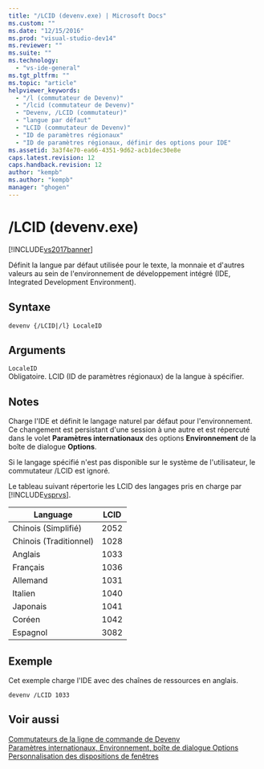 ```yaml
---
title: "/LCID (devenv.exe) | Microsoft Docs"
ms.custom: ""
ms.date: "12/15/2016"
ms.prod: "visual-studio-dev14"
ms.reviewer: ""
ms.suite: ""
ms.technology: 
  - "vs-ide-general"
ms.tgt_pltfrm: ""
ms.topic: "article"
helpviewer_keywords: 
  - "/l (commutateur de Devenv)"
  - "/lcid (commutateur de Devenv)"
  - "Devenv, /LCID (commutateur)"
  - "langue par défaut"
  - "LCID (commutateur de Devenv)"
  - "ID de paramètres régionaux"
  - "ID de paramètres régionaux, définir des options pour IDE"
ms.assetid: 3a3f4e70-ea66-4351-9d62-acb1dec30e8e
caps.latest.revision: 12
caps.handback.revision: 12
author: "kempb"
ms.author: "kempb"
manager: "ghogen"
---
```

# /LCID (devenv.exe)
[!INCLUDE[vs2017banner](../../code-quality/includes/vs2017banner.md)]

Définit la langue par défaut utilisée pour le texte, la monnaie et d'autres valeurs au sein de l'environnement de développement intégré \(IDE, Integrated Development Environment\).  
  
## Syntaxe  
  
```  
devenv {/LCID|/l} LocaleID  
```  
  
## Arguments  
 `LocaleID`  
 Obligatoire.  LCID \(ID de paramètres régionaux\) de la langue à spécifier.  
  
## Notes  
 Charge l'IDE et définit le langage naturel par défaut pour l'environnement.  Ce changement est persistant d'une session à une autre et est répercuté dans le volet **Paramètres internationaux** des options **Environnement** de la boîte de dialogue **Options**.  
  
 Si le langage spécifié n'est pas disponible sur le système de l'utilisateur, le commutateur \/LCID est ignoré.  
  
 Le tableau suivant répertorie les LCID des langages pris en charge par [!INCLUDE[vsprvs](../../code-quality/includes/vsprvs_md.md)].  
  
|Language|LCID|  
|--------------|----------|  
|Chinois \(Simplifié\)|2052|  
|Chinois \(Traditionnel\)|1028|  
|Anglais|1033|  
|Français|1036|  
|Allemand|1031|  
|Italien|1040|  
|Japonais|1041|  
|Coréen|1042|  
|Espagnol|3082|  
  
## Exemple  
 Cet exemple charge l'IDE avec des chaînes de ressources en anglais.  
  
```  
devenv /LCID 1033  
```  
  
## Voir aussi  
 [Commutateurs de la ligne de commande de Devenv](../../ide/reference/devenv-command-line-switches.md)   
 [Paramètres internationaux, Environnement, boîte de dialogue Options](../../ide/reference/international-settings-environment-options-dialog-box.md)   
 [Personnalisation des dispositions de fenêtres](../../ide/customizing-window-layouts-in-visual-studio.md)